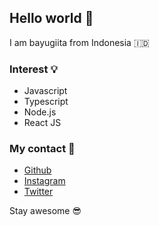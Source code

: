 ## Hello world :wave:

I am bayugiita from Indonesia :indonesia:

### Interest :bulb:

 - Javascript
 - Typescript
 - Node.js
 - React JS

### My contact :email:

- [Github](https://github.com/bayugiita)
- [Instagram](https://instagram.com/bayugiita)
- [Twitter](https://twitter.com/bayugiita)

Stay awesome :sunglasses:
